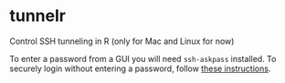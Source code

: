 # tunnelr
Control SSH tunneling in R (only for Mac and Linux for now)

To enter a password from a GUI you will need `ssh-askpass` installed. To securely login without entering a password, follow [these instructions](http://www.thegeekstuff.com/2008/11/3-steps-to-perform-ssh-login-without-password-using-ssh-keygen-ssh-copy-id/).

